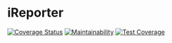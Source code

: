# iReporter

[![Coverage Status](https://coveralls.io/repos/github/sojida/iReporter/badge.svg?branch=develop)](https://coveralls.io/github/sojida/iReporter?branch=develop)
[![Maintainability](https://api.codeclimate.com/v1/badges/fd1eae30f69e455e74da/maintainability)](https://codeclimate.com/github/sojida/iReporter/maintainability)
[![Test Coverage](https://api.codeclimate.com/v1/badges/fd1eae30f69e455e74da/test_coverage)](https://codeclimate.com/github/sojida/iReporter/test_coverage)
